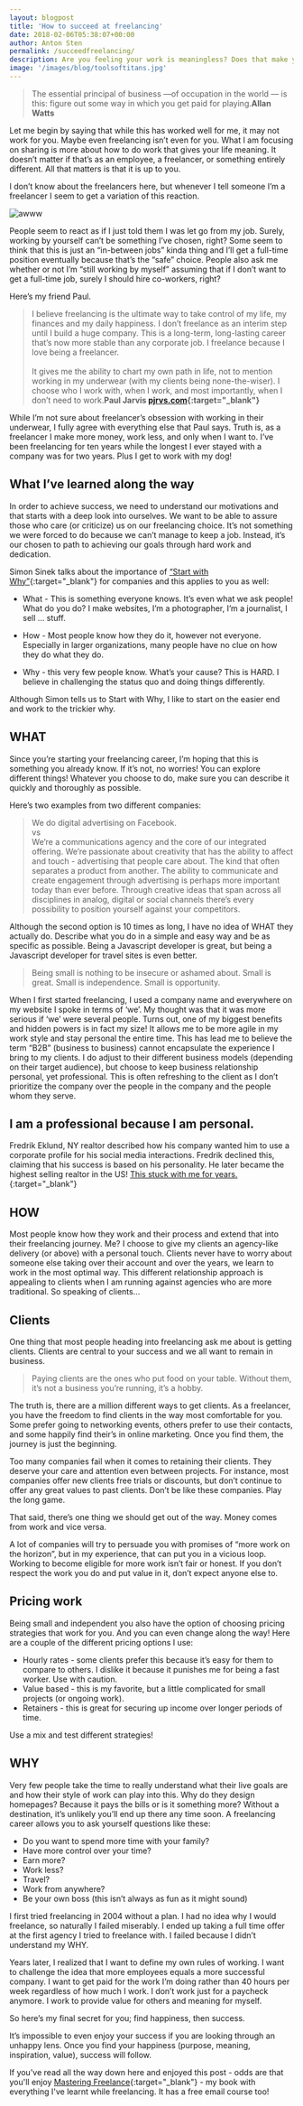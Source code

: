 ```yaml
---
layout: blogpost
title: 'How to succeed at freelancing'
date: 2018-02-06T05:38:07+00:00
author: Anton Sten
permalink: /succeedfreelancing/
description: Are you feeling your work is meaningless? Does that make you meaningless? I recently gave a presentation at a local co-working space and talked about that. How finding meaning can inspire good work and good work can give you meaning.
image: '/images/blog/toolsoftitans.jpg'
---
```


>The essential principal of business —of occupation in the world — is this: figure out some way in which you get paid for playing.**Allan Watts**

Let me begin by saying that while this has worked well for me, it may not work for you. Maybe even freelancing isn’t even for you. What I am focusing on sharing is more about how to do work that gives your life meaning. It doesn’t matter if that’s as an employee, a freelancer, or something entirely different. All that matters is that it is up to you.

I don’t know about the freelancers here, but whenever I tell someone I’m a freelancer I seem to get a variation of this reaction.

![awww](/images/blog/awww.gif)

People seem to react as if I just told them I was let go from my job. Surely, working by yourself can’t be something I’ve chosen, right? Some seem to think that this is just an “in-between jobs” kinda thing and I’ll get a full-time position eventually because that’s the “safe” choice. People also ask me whether or not I’m “still working by myself” assuming that if I don’t want to get a full-time job, surely I should hire co-workers, right?

Here’s my friend Paul.
>I believe freelancing is the ultimate way to take control of my life, my finances and my daily happiness. I don’t freelance as an interim step until I build a huge company. This is a long-term, long-lasting career that’s now more stable than any corporate job. I freelance because I love being a freelancer. <br /><br />It gives me the ability to chart my own path in life, not to mention working in my underwear (with my clients being none-the-wiser). I choose who I work with, when I work, and most importantly, when I don’t need to work.**Paul Jarvis [pjrvs.com](https://pjrvs.com){:target="_blank"}**

While I’m not sure about freelancer’s obsession with working in their underwear, I fully agree with everything else that Paul says. Truth is, as a freelancer I make more money, work less, and only when I want to. I’ve been freelancing for ten years while the longest I ever stayed with a company was for two years. Plus I get to work with my dog!

## What I’ve learned along the way
In order to achieve success, we need to understand our motivations and that starts with a deep look into ourselves. We want to be able to assure those who care (or criticize) us on our freelancing choice. It’s not something we were forced to do because we can’t manage to keep a job. Instead, it’s our chosen to path to achieving our goals through hard work and dedication.

Simon Sinek talks about the importance of [“Start with Why”](https://startwithwhy.com){:target="_blank"} for companies and this applies to you as well:

- What - This is something everyone knows. It’s even what we ask people! What do you do? I make websites, I’m a photographer, I’m a journalist, I sell … stuff.

- How - Most people know how they do it, however not everyone. Especially in larger organizations, many people have no clue on how they do what they do.

- Why - this very few people know. What’s your cause? This is HARD. I believe in challenging the status quo and doing things differently.

Although Simon tells us to Start with Why, I like to start on the easier end and work to the trickier why.

## WHAT
Since you’re starting your freelancing career, I’m hoping that this is something you already know. If it’s not, no worries! You can explore different things! Whatever you choose to do, make sure you can describe it quickly and thoroughly as possible.

Here’s two examples from two different companies:
>We do digital advertising on Facebook.<br>
vs<br>
>We’re a communications agency and the core of our integrated offering. We’re passionate about creativity that has the ability to affect and touch - advertising that people care about. The kind that often separates a product from another. The ability to communicate and create engagement through advertising is perhaps more important today than ever before. Through creative ideas that span across all disciplines in analog, digital or social channels there’s every possibility to position yourself against your competitors.

Although the second option is 10 times as long, I have no idea of WHAT they actually do. Describe what you do in a simple and easy way and be as specific as possible. Being a Javascript developer is great, but being a Javascript developer for travel sites is even better.

>Being small is nothing to be insecure or ashamed about. Small is great. Small is independence. Small is opportunity.

When I first started freelancing, I used a company name and everywhere on my website I spoke in terms of ‘we’. My thought was that it was more serious if ‘we’ were several people. Turns out, one of my biggest benefits and hidden powers is in fact my size! It allows me to be more agile in my work style and stay personal the entire time. This has lead me to believe the term “B2B” (business to business) cannot encapsulate the experience I bring to my clients. I do adjust to their different business models (depending on their target audience), but choose to keep business relationship personal, yet professional. This is often refreshing to the client as I don’t prioritize the company over the people in the company and the people whom they serve.

## I am a professional because I am personal.
Fredrik Eklund, NY realtor described how his company wanted him to use a corporate profile for his social media interactions. Fredrik declined this, claiming that his success is based on his personality. He later became the highest selling realtor in the US! [This stuck with me for years.](https://www.antonsten.com/i-am-professional-because-i-am-personal/){:target="_blank"}

## HOW
Most people know how they work and their process and extend that into their freelancing journey. Me? I choose to give my clients an agency-like delivery (or above) with a personal touch. Clients never have to worry about someone else taking over their account and over the years, we learn to work in the most optimal way. This different relationship approach is appealing to clients when I am running against agencies who are more traditional. So speaking of clients…

## Clients
One thing that most people heading into freelancing ask me about is getting clients. Clients are central to your success and we all want to remain in business.

>Paying clients are the ones who put food on your table. Without them, it’s not a business you’re running, it’s a hobby.

The truth is, there are a million different ways to get clients. As a freelancer, you have the freedom to find clients in the way most comfortable for you. Some prefer going to networking events, others prefer to use their contacts, and some happily find their’s in online marketing. Once you find them, the journey is just the beginning.

Too many companies fail when it comes to retaining their clients. They deserve your care and attention even between projects. For instance, most companies offer new clients free trials or discounts, but don’t continue to offer any great values to past clients. Don’t be like these companies. Play the long game.

That said, there’s one thing we should get out of the way.
Money comes from work and vice versa.

A lot of companies will try to persuade you with promises of “more work on the horizon”, but in my experience, that can put you in a vicious loop. Working to become eligible for more work isn’t fair or honest. If you don’t respect the work you do and put value in it, don’t expect anyone else to.

## Pricing work
Being small and independent you also have the option of choosing pricing strategies that work for you. And you can even change along the way! Here are a couple of the different pricing options I use:
- Hourly rates - some clients prefer this because it’s easy for them to compare to others. I dislike it because it punishes me for being a fast worker. Use with caution.
- Value based - this is my favorite, but a little complicated for small projects (or ongoing work).
- Retainers - this is great for securing up income over longer periods of time.

Use a mix and test different strategies!

## WHY
Very few people take the time to really understand what their live goals are and how their style of work can play into this. Why do they design homepages? Because it pays the bills or is it something more? Without a destination, it’s unlikely you’ll end up there any time soon. A freelancing career allows you to ask yourself questions like these:

- Do you want to spend more time with your family?
- Have more control over your time?
- Earn more?
- Work less?
- Travel?
- Work from anywhere?
- Be your own boss (this isn’t always as fun as it might sound)

I first tried freelancing in 2004 without a plan. I had no idea why I would freelance, so naturally I failed miserably. I ended up taking a full time offer at the first agency I tried to freelance with. I failed because I didn’t understand my WHY.  

Years later, I realized that I want to define my own rules of working. I want to challenge the idea that more employees equals a more successful company. I want to get paid for the work I’m doing rather than 40 hours per week regardless of how much I work. I don’t work just for a paycheck anymore. I work to provide value for others and meaning for myself.

So here’s my final secret for you;
find happiness, then success.

It’s impossible to even enjoy your success if you are looking through an unhappy lens. Once you find your happiness (purpose, meaning, inspiration, value), success will follow.

If you've read all the way down here and enjoyed this post - odds are that you'll enjoy [Mastering Freelance](https://www.masteringfreelance.com){:target="_blank"} - my book with everything I've learnt while freelancing. It has a free email course too! 
